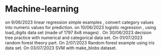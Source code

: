 # Machine-learning
on 9/06/2023 linear regression simple examples , convert category values into numeric values for prediction.
on 10/06/2023 logistic regression , using load_digits data set (made of 1797 8x8 images) .
On 30/06/2023 decision tree practice with numerical and categorical data set.
On 01/07/2023 random forest theory part.
On 2/07/2023 Random forest example using iris data set.
On 03/07/2023 SVM with make_blobs dataset.
